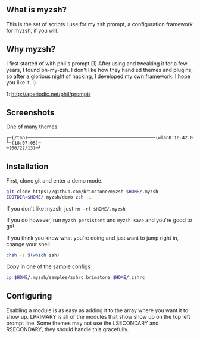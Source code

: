 ## What is myzsh?
This is the set of scripts I use for my zsh prompt, a configuration framework for myzsh, if you will.

## Why myzsh?
I first started of with phil's prompt.[1] After using and tweaking it for a few years, I found oh-my-zsh. I don't like how they handled themes and plugins, so after a glorious night of hacking, I developed my own framework. I hope you like it. :)

1: http://aperiodic.net/phil/prompt/

## Screenshots
One of many themes
````
┌─(/tmp)────────────────────────────────────────────────(wlan0:10.42.0.xx/24)─┐
└─(18:07:05)─                                                     ─(06/22/13)─┘
````

## Installation
First, clone git and enter a demo mode.
````bash
git clone https://github.com/brimstone/myzsh $HOME/.myzsh
ZDOTDIR=$HOME/.myzsh/demo zsh -i
````
If you don't like myzsh, just `rm -rf $HOME/.myzsh`

If you do however, run `myzsh persistent` and `myzsh save` and you're good to go!

If you think you know what you're doing and just want to jump right in, change your shell
````bash
chsh -s $(which zsh)
````
Copy in one of the sample configs
````bash
cp $HOME/.myzsh/samples/zshrc.brimstone $HOME/.zshrc
````

## Configuring
Enabling a module is as easy as adding it to the array where you want it to show up. LPRIMARY is all of the modules that show show up on the top left prompt line. Some themes may not use the LSECONDARY and RSECONDARY, they should handle this gracefully.
